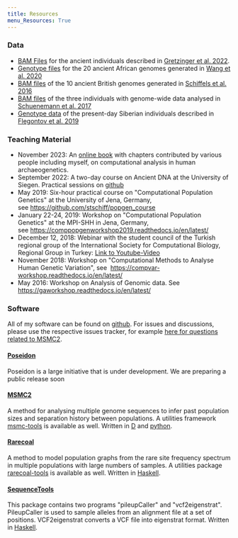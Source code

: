 ```yaml
---
title: Resources
menu_Resources: True
---
```


### Data

* [BAM Files](http://cdna.eva.mpg.de/Gretzinger_et_al_2022_BAM_files/) for the ancient individuals described in [Gretzinger et al. 2022](https://www.nature.com/articles/s41586-022-05247-2).
* [Genotype files](https://edmond.mpdl.mpg.de/imeji/collection/VYYcdabcr2gO5K3x?q=) for the 20 ancient African genomes generated in [Wang et al. 2020](https://advances.sciencemag.org/content/6/24/eaaz0183)
* [BAM files](https://share.eva.mpg.de/index.php/s/3stgr9wNLAM8Bte) of the 10 ancient British genomes generated in [Schiffels et al. 2016](https://www.nature.com/articles/ncomms10408)
* [BAM files](https://share.eva.mpg.de/index.php/s/cwaqWbMHR64Fr3Q) of the three individuals with genome-wide data analysed in [Schuenemann et al. 2017](https://www.nature.com/articles/ncomms15694)
* [Genotype data](https://edmond.mpdl.mpg.de/imeji/collection/DZ77Fi_Dqj6TloxA) of the present-day Siberian individuals described in [Flegontov et al. 2019](https://www.nature.com/articles/s41586-019-1251-y)

### Teaching Material

-   November 2023: An [online book](https://mpi-eva-archaeogenetics.github.io/comp_human_adna_book/) with chapters contributed by various people including myself, on computational analysis in human archaeogenetics.
-   September 2022: A two-day course on Ancient DNA at the University of Siegen. Practical sessions on [github](https://github.com/stschiff/Ancient_DNA_Workshop_Sept_2022)
-   May 2019: Six-hour practical course on "Computational Population
    Genetics" at the University of Jena, Germany,
    see <https://github.com/stschiff/popgen_course>
-   January 22-24, 2019: Workshop on "Computational Population
    Genetics" at the MPI-SHH in Jena, Germany,
    see <https://comppopgenworkshop2019.readthedocs.io/en/latest/>
-   December 12, 2018: Webinar with the student council of the Turkish regional group of the
International Society for Computational Biology, Regional Group in
Turkey: [Link to Youtube-Video](https://www.youtube.com/watch?v=qGW67OAbXD4&amp;amp=&amp;t=7s)
-   November 2018: Workshop on "Computational Methods to Analyse Human
    Genetic Variation", see
     <https://compvar-workshop.readthedocs.io/en/latest/>
-   May 2016: Workshop on Analysis of Genomic data. See
    <https://gaworkshop.readthedocs.io/en/latest/>

### Software

All of my software can be found on [github](https://github.com/stschiff/). For issues and discussions, please use the respective issues tracker, for example [here for questions related to MSMC2](https://github.com/stschiff/msmc2/issues).

#### [Poseidon](https://poseidon-framework.github.io/#/)

Poseidon is a large initiative that is under development.
We are preparing a public release soon

#### [MSMC2](https://www.github.com/stschiff/msmc2)

A method for analysing multiple genome sequences to infer past
population sizes and separation history between populations. A utilities
framework [msmc-tools](http://www.github.com/stschiff/msmc-tools) is
available as well. Written in [D](https://dlang.org) and
[python](https://www.python.org).

#### [Rarecoal](https://www.github.com/stschiff/rarecoal)

A method to model population graphs from the rare site frequency
spectrum in multiple populations with large numbers of samples. A
utilities package
[rarecoal-tools](https://github.com/stschiff/rarecoal-tools) is
available as well. Written in [Haskell](https://www.haskell.org).

#### [SequenceTools](https://www.github.com/stschiff/sequenceTools)

This package contains two programs "pileupCaller" and
"vcf2eigenstrat". PileupCaller is used to sample alleles from an
alignment file at a set of positions. VCF2eigenstrat converts a VCF file
into eigenstrat format. Written in [Haskell](https://www.haskell.org).
